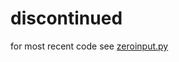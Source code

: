# discontinued
for most recent code see [zeroinput.py](https://github.com/E-t0m/zeroinput/blob/main/zeroinput.py)
